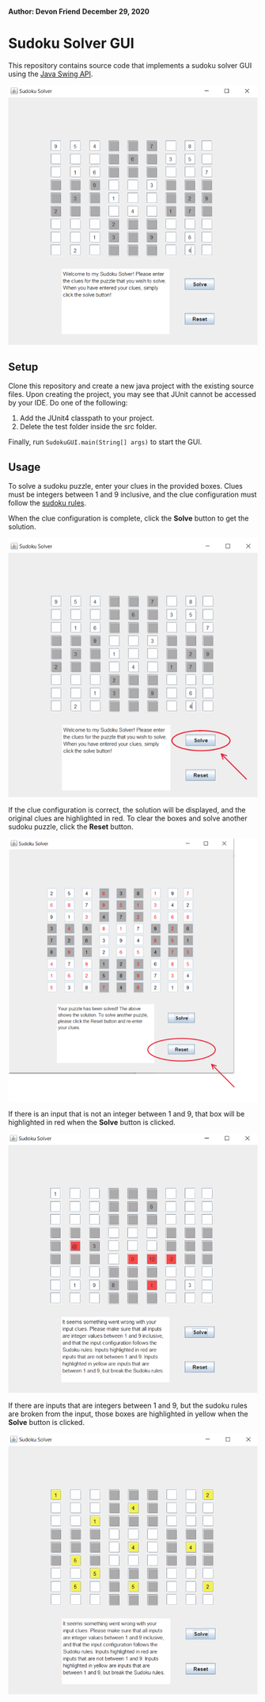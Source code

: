 **Author: Devon Friend**
**December 29, 2020**

# Sudoku Solver GUI
This repository contains source code that implements a sudoku solver GUI using the 
[Java Swing API](https://docs.oracle.com/javase/7/docs/api/javax/swing/package-summary.html). 

![Image of GUI](/Images/intro_img.PNG)

## Setup

Clone this repository and create a new java project with the existing source files. Upon 
creating the project, you may see that JUnit cannot be accessed by your IDE. Do one
of the following:

1. Add the JUnit4 classpath to your project.
2. Delete the test folder inside the src folder.

Finally, run `SudokuGUI.main(String[] args)` to start the GUI.

## Usage

To solve a sudoku puzzle, enter your clues in the provided boxes. Clues must be 
integers between 1 and 9 inclusive, and the clue configuration must follow the
[sudoku rules](https://sudoku.com/how-to-play/sudoku-rules-for-complete-beginners/).

When the clue configuration is complete, click the **Solve** button to get the solution.

![Solve Button Image](/Images/solve_img.PNG)

If the clue configuration is correct, the solution will be displayed, and
the original clues are highlighted in red. To clear the boxes and solve
another sudoku puzzle, click the **Reset** button.

![Reset Button Image](/Images/reset_img.PNG)

If there is an input that is not an integer between 1 and 9, that box will be
highlighted in red when the **Solve** button is clicked.

![Error](/Images/error_img.PNG)

If there are inputs that are integers between 1 and 9, but the sudoku rules are
broken from the input, those boxes are highlighted in yellow when the **Solve**
button is clicked.

![Broken Rule Image](/Images/broken_rule_img.PNG)
